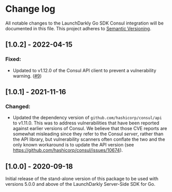 # Change log

All notable changes to the LaunchDarkly Go SDK Consul integration will be documented in this file. This project adheres to [Semantic Versioning](http://semver.org).

## [1.0.2] - 2022-04-15
### Fixed:
- Updated to v1.12.0 of the Consul API client to prevent a vulnerability warning. ([#9](https://github.com/launchdarkly/go-server-sdk-consul/issues/9))

## [1.0.1] - 2021-11-16
### Changed:
- Updated the dependency version of `github.com/hashicorp/consul/api` to v1.11.0. This was to address vulnerabilities that have been reported against earlier versions of Consul. We believe that those CVE reports are somewhat misleading since they refer to the Consul _server_, rather than the API library, but vulnerability scanners often conflate the two and the only known workaround is to update the API version (see https://github.com/hashicorp/consul/issues/10674).

## [1.0.0] - 2020-09-18
Initial release of the stand-alone version of this package to be used with versions 5.0.0 and above of the LaunchDarkly Server-Side SDK for Go.
